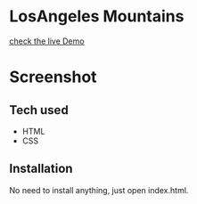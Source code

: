 # LosAngeles Mountains
  
[check the live Demo](https://loseangeles-aishwarya.herokuapp.com/)
# Screenshot

## Tech used
* HTML
* CSS
## Installation
No need to install anything, just open index.html.
